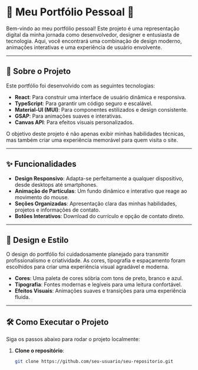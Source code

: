 # 🌟 Meu Portfólio Pessoal 🌟

Bem-vindo ao meu portfólio pessoal! Este projeto é uma representação digital da minha jornada como desenvolvedor, designer e entusiasta de tecnologia. Aqui, você encontrará uma combinação de design moderno, animações interativas e uma experiência de usuário envolvente.

---

## 🚀 Sobre o Projeto

Este portfólio foi desenvolvido com as seguintes tecnologias:

- **React**: Para construir uma interface de usuário dinâmica e responsiva.
- **TypeScript**: Para garantir um código seguro e escalável.
- **Material-UI (MUI)**: Para componentes estilizados e design consistente.
- **GSAP**: Para animações suaves e interativas.
- **Canvas API**: Para efeitos visuais personalizados.

O objetivo deste projeto é não apenas exibir minhas habilidades técnicas, mas também criar uma experiência memorável para quem visita o site.

---

## ✨ Funcionalidades

- **Design Responsivo**: Adapta-se perfeitamente a qualquer dispositivo, desde desktops até smartphones.
- **Animação de Partículas**: Um fundo dinâmico e interativo que reage ao movimento do mouse.
- **Seções Organizadas**: Apresentação clara das minhas habilidades, projetos e informações de contato.
- **Botões Interativos**: Download do currículo e opção de contato direto.

---

## 🎨 Design e Estilo

O design do portfólio foi cuidadosamente planejado para transmitir profissionalismo e criatividade. As cores, tipografia e espaçamento foram escolhidos para criar uma experiência visual agradável e moderna.

- **Cores**: Uma paleta de cores sóbria com tons de preto, branco e azul.
- **Tipografia**: Fontes modernas e legíveis para uma leitura confortável.
- **Efeitos Visuais**: Animações suaves e transições para uma experiência fluida.

---

## 🛠️ Como Executar o Projeto

Siga os passos abaixo para rodar o projeto localmente:

1. **Clone o repositório**:
   ```bash
   git clone https://github.com/seu-usuario/seu-repositorio.git

   